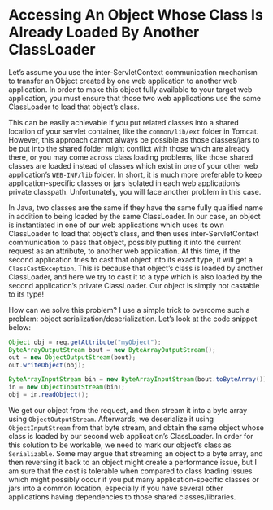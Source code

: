 # Accessing An Object Whose Class Is Already Loaded By Another ClassLoader
Let’s assume you use the inter-ServletContext communication mechanism to transfer an Object created by one web application 
to another web application. In order to make this object fully available to your target web application, you must ensure 
that those two web applications use the same ClassLoader to load that object’s class.

This can be easily achievable if you put related classes into a shared location of your servlet container, like the 
`common/lib/ext` folder in Tomcat. However, this approach cannot always be possible as those classes/jars to be put into 
the shared folder might conflict with those which are already there, or you may come across class loading problems, like 
those shared classes are loaded instead of classes which exist in one of your other web application’s `WEB-INF/lib` folder. 
In short, it is much more preferable to keep application-specific classes or jars isolated in each web application’s private 
classpath. Unfortunately, you will face another problem in this case.

In Java, two classes are the same if they have the same fully qualified name in addition to being loaded by the same 
ClassLoader. In our case, an object is instantiated in one of our web applications which uses its own ClassLoader to load 
that object’s class, and then uses inter-ServletContext communication to pass that object, possibly putting it into the 
current request as an attribute, to another web application. At this time, if the second application tries to cast that 
object into its exact type, it will get a `ClassCastException`. This is because that object’s class is loaded by another 
ClassLoader, and here we try to cast it to a type which is also loaded by the second application’s private ClassLoader. 
Our object is simply not castable to its type!

How can we solve this problem? I use a simple trick to overcome such a problem: object serialization/deserialization. Let’s 
look at the code snippet below:

```java
Object obj = req.getAttribute("myObject");
ByteArrayOutputStream bout = new ByteArrayOutputStream();
out = new ObjectOutputStream(bout);
out.writeObject(obj);

ByteArrayInputStream bin = new ByteArrayInputStream(bout.toByteArray());
in = new ObjectInputStream(bin);
obj = in.readObject();
```

We get our object from the request, and then stream it into a byte array using `ObjectOutputStream`. Afterwards, we 
deserialize it using `ObjectInputStream` from that byte stream, and obtain the same object whose class is loaded by our 
second web application’s ClassLoader. In order for this solution to be workable, we need to mark our object’s class as 
`Serializable`. Some may argue that streaming an object to a byte array, and then reversing it back to an object might 
create a performance issue, but I am sure that the cost is tolerable when compared to class loading issues which might 
possibly occur if you put many application-specific classes or jars into a common location, especially if you have several 
other applications having dependencies to those shared classes/libraries.
